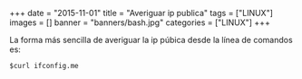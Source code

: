 +++
date = "2015-11-01"
title = "Averiguar ip publica"
tags = ["LINUX"]
images = []
banner = "banners/bash.jpg"
categories = ["LINUX"]
+++

La forma más sencilla de averiguar la ip púbica desde la línea de comandos es:

	$curl ifconfig.me
